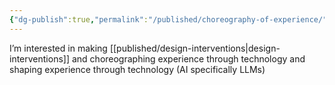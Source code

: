 ```yaml
---
{"dg-publish":true,"permalink":"/published/choreography-of-experience/","dgPassFrontmatter":true,"noteIcon":""}
---
```


I’m interested in making [[published/design-interventions\|design-interventions]] and choreographing experience through technology and shaping experience through technology (AI specifically LLMs)
